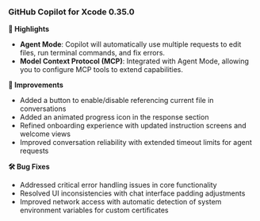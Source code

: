 ### GitHub Copilot for Xcode 0.35.0

**🚀 Highlights**

* **Agent Mode**: Copilot will automatically use multiple requests to edit files, run terminal commands, and fix errors.
* **Model Context Protocol (MCP)**: Integrated with Agent Mode, allowing you to configure MCP tools to extend capabilities.

**💪 Improvements**

* Added a button to enable/disable referencing current file in conversations
* Added an animated progress icon in the response section
* Refined onboarding experience with updated instruction screens and welcome views
* Improved conversation reliability with extended timeout limits for agent requests

**🛠️ Bug Fixes**

* Addressed critical error handling issues in core functionality
* Resolved UI inconsistencies with chat interface padding adjustments
* Improved network access with automatic detection of system environment variables for custom certificates

